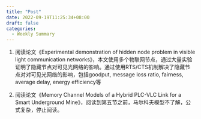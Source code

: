 ```yaml
---
title: "Post"
date: 2022-09-19T11:25:34+08:00
draft: false
categories:
  - Weekly Summary
---
```

1. 阅读论文《Experimental demonstration of hidden node problem in visible light communication networks》，本文使用多个物联网节点，通过大量实验证明了隐藏节点对可见光网络的影响。通过使用RTS/CTS机制解决了隐藏节点对对可见光网络的影响，包括goodput, message loss ratio, fairness, average delay, energy efficiency等

2. 阅读论文《Memory Channel Models of a Hybrid PLC-VLC Link for a Smart Underground Mine》，阅读到第五节之前，马尔科夫模型不了解，公式复杂，停止阅读。
